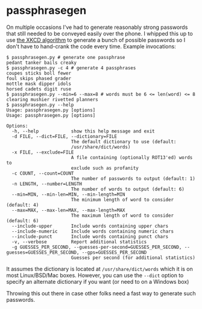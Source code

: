 # passphrasegen

On multiple occasions I've had to generate reasonably strong passwords that still needed to be conveyed easily over the phone.  I whipped this up to use [the XKCD algorithm](https://xkcd.com/936/) to generate a bunch of possible passwords so I don't have to hand-crank the code every time.  Example invocations:

```
$ passphrasegen.py # generate one passphrase
pedant tanker bails creaky
$ passphrasegen.py -c 4 # generate 4 passphrases
coupes sticks boll fewer
foul skips phased grader
mottle mask dipper idols
horsed cadets digit ruse
$ passphrasegen.py --min=6 --max=8 # words must be 6 <= len(word) <= 8
clearing mushier rivetted planners
$ passphrasegen.py --help
Usage: passphrasegen.py [options]
Usage: passphrasegen.py [options]

Options:
  -h, --help            show this help message and exit
  -d FILE, --dict=FILE, --dictionary=FILE
                        The default dictionary to use (default:
                        /usr/share/dict/words)
  -x FILE, --exclude=FILE
                        A file containing (optionally ROT13'ed) words to
                        exclude such as profanity
  -c COUNT, --count=COUNT
                        The number of passwords to output (default: 1)
  -n LENGTH, --number=LENGTH
                        The number of words to output (default: 6)
  --min=MIN, --min-len=MIN, --min-length=MIN
                        The minimum length of word to consider (default: 4)
  --max=MAX, --max-len=MAX, --max-length=MAX
                        The maximum length of word to consider (default: 6)
  --include-upper       Include words containing upper chars
  --include-numeric     Include words containing numeric chars
  --include-punct       Include words containing punct chars
  -v, --verbose         Report additional statistics
  -g GUESSES_PER_SECOND, --guesses-per-second=GUESSES_PER_SECOND, --guesses=GUESSES_PER_SECOND, --gps=GUESSES_PER_SECOND
                        Guesses per second (for additional statistics)
```

It assumes the dictionary is located at `/usr/share/dict/words` which it is on most Linux/BSD/Mac boxes.
However, you can use the `--dict` option to specify an alternate dictionary if you want (or need to on a Windows box)

Throwing this out there in case other folks need a fast way to generate such passwords.
